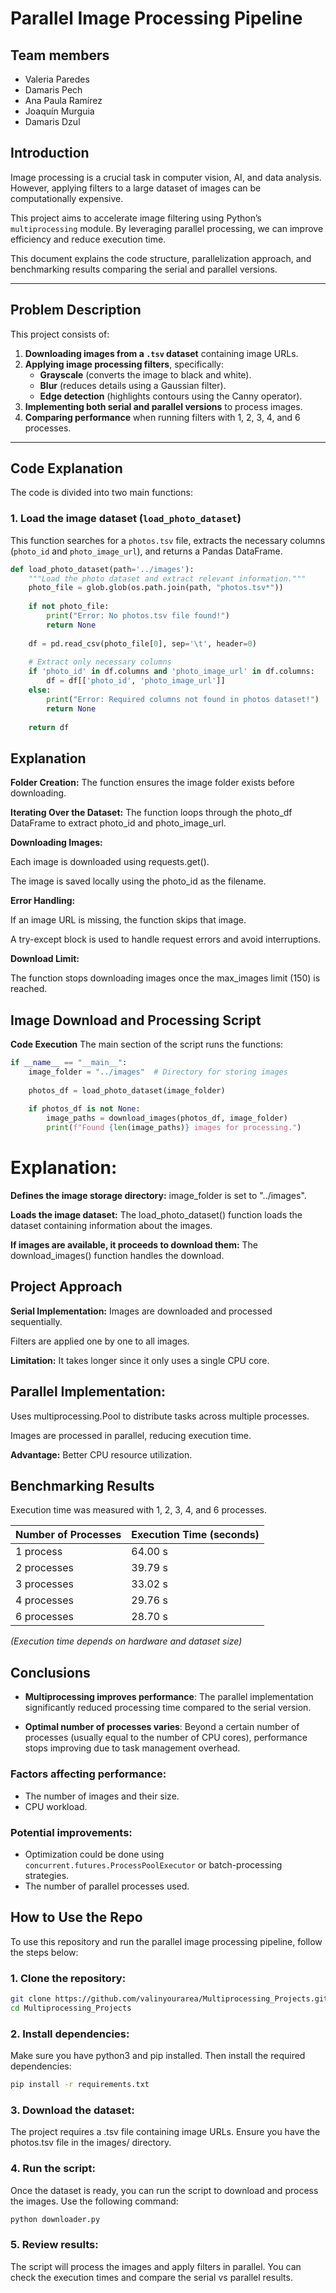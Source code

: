 # Parallel Image Processing Pipeline

## Team members
- Valeria Paredes
- Damaris Pech
- Ana Paula Ramírez
- Joaquín Murguia
- Damaris Dzul 

## Introduction  
Image processing is a crucial task in computer vision, AI, and data analysis. However, applying filters to a large dataset of images can be computationally expensive.  

This project aims to accelerate image filtering using Python’s `multiprocessing` module. By leveraging parallel processing, we can improve efficiency and reduce execution time.  

This document explains the code structure, parallelization approach, and benchmarking results comparing the serial and parallel versions.

---

## Problem Description  
This project consists of:  
1. **Downloading images from a `.tsv` dataset** containing image URLs.  
2. **Applying image processing filters**, specifically:  
   - **Grayscale** (converts the image to black and white).  
   - **Blur** (reduces details using a Gaussian filter).  
   - **Edge detection** (highlights contours using the Canny operator).  
3. **Implementing both serial and parallel versions** to process images.  
4. **Comparing performance** when running filters with 1, 2, 3, 4, and 6 processes.  

---

## Code Explanation  

The code is divided into two main functions:

### **1. Load the image dataset (`load_photo_dataset`)**  
This function searches for a `photos.tsv` file, extracts the necessary columns (`photo_id` and `photo_image_url`), and returns a Pandas DataFrame.

```python
def load_photo_dataset(path='../images'):
    """Load the photo dataset and extract relevant information."""
    photo_file = glob.glob(os.path.join(path, "photos.tsv*"))
    
    if not photo_file:
        print("Error: No photos.tsv file found!")
        return None
    
    df = pd.read_csv(photo_file[0], sep='\t', header=0)
    
    # Extract only necessary columns
    if 'photo_id' in df.columns and 'photo_image_url' in df.columns:
        df = df[['photo_id', 'photo_image_url']]
    else:
        print("Error: Required columns not found in photos dataset!")
        return None
    
    return df
```

## Explanation
**Folder Creation:** The function ensures the image folder exists before downloading.

**Iterating Over the Dataset:** The function loops through the photo_df DataFrame to extract photo_id and photo_image_url.

**Downloading Images:**

Each image is downloaded using requests.get().

The image is saved locally using the photo_id as the filename.

**Error Handling:**

If an image URL is missing, the function skips that image.

A try-except block is used to handle request errors and avoid interruptions.

**Download Limit:**

The function stops downloading images once the max_images limit (150) is reached.

## Image Download and Processing Script
**Code Execution**
The main section of the script runs the functions:

```python
if __name__ == "__main__":
    image_folder = "../images"  # Directory for storing images
    
    photos_df = load_photo_dataset(image_folder)
    
    if photos_df is not None:
        image_paths = download_images(photos_df, image_folder)
        print(f"Found {len(image_paths)} images for processing.")
```
# Explanation:
**Defines the image storage directory:** image_folder is set to "../images".

**Loads the image dataset:** The load_photo_dataset() function loads the dataset containing information about the images.

**If images are available, it proceeds to download them:** The download_images() function handles the download.

## Project Approach
**Serial Implementation:**
Images are downloaded and processed sequentially.

Filters are applied one by one to all images.

**Limitation:** It takes longer since it only uses a single CPU core.

## Parallel Implementation:
Uses multiprocessing.Pool to distribute tasks across multiple processes.

Images are processed in parallel, reducing execution time.

**Advantage:** Better CPU resource utilization.

## Benchmarking Results

Execution time was measured with 1, 2, 3, 4, and 6 processes.

| Number of Processes | Execution Time (seconds) |
|---------------------|--------------------------|
| 1 process           | 64.00 s                   |
| 2 processes         | 39.79 s                   |
| 3 processes         | 33.02 s                   |
| 4 processes         | 29.76 s                   |
| 6 processes         | 28.70 s                   |

*(Execution time depends on hardware and dataset size)*

## Conclusions

- **Multiprocessing improves performance**: The parallel implementation significantly reduced processing time compared to the serial version.

- **Optimal number of processes varies**: Beyond a certain number of processes (usually equal to the number of CPU cores), performance stops improving due to task management overhead.

### Factors affecting performance:
- The number of images and their size.
- CPU workload.
### Potential improvements:
- Optimization could be done using `concurrent.futures.ProcessPoolExecutor` or batch-processing strategies.
- The number of parallel processes used.

## How to Use the Repo

To use this repository and run the parallel image processing pipeline, follow the steps below:

### 1. Clone the repository:
```bash
git clone https://github.com/valinyourarea/Multiprocessing_Projects.git
cd Multiprocessing_Projects
```
### 2. Install dependencies:
Make sure you have python3 and pip installed. Then install the required dependencies:
```bash
pip install -r requirements.txt
```

### 3. Download the dataset:
The project requires a .tsv file containing image URLs. Ensure you have the photos.tsv file in the images/ directory.

### 4. Run the script:
Once the dataset is ready, you can run the script to download and process the images. Use the following command:
```bash
python downloader.py
```

### 5. Review results:
The script will process the images and apply filters in parallel. You can check the execution times and compare the serial vs parallel results.


